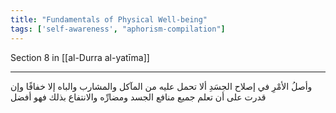 ```yaml
---
title: "Fundamentals of Physical Well-being"
tags: ['self-awareness', "aphorism-compilation"]
---
```


 Section 8 in [[al-Durra al-yatīma]]

---
وأصلُ الأمْرِ في إصلاح الجسَدِ ألا تحمل عليه من المآكل والمشارب والباه إلا خفافًا وإن قدرت على أن تعلم جميع منافع الجسد ومضارِّه والانتفاع بذلك فهو أفضل
